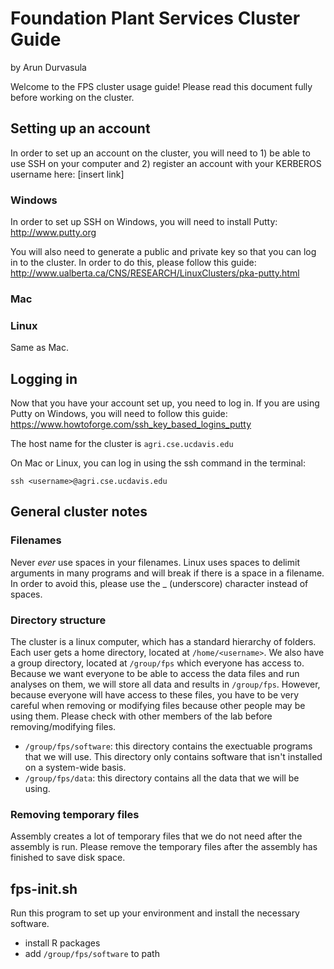 # Foundation Plant Services Cluster Guide

by Arun Durvasula

Welcome to the FPS cluster usage guide! Please read this document fully before working on the cluster.

## Setting up an account
In order to set up an account on the cluster, you will need to 1) be able to use SSH on your computer and 2) register an account with your KERBEROS username here: [insert link]

### Windows
In order to set up SSH on Windows, you will need to install Putty: http://www.putty.org
 
You will also need to generate a public and private key so that you can log in to the cluster. In order to do this, please follow this guide: http://www.ualberta.ca/CNS/RESEARCH/LinuxClusters/pka-putty.html


### Mac

### Linux
Same as Mac.

## Logging in
Now that you have your account set up, you need to log in. If you are using Putty on Windows, you will need to follow this guide: https://www.howtoforge.com/ssh_key_based_logins_putty

The host name for the cluster is `agri.cse.ucdavis.edu`

On Mac or Linux, you can log in using the ssh command in the terminal:

`ssh <username>@agri.cse.ucdavis.edu`

## General cluster notes

### Filenames
Never *ever* use spaces in your filenames. Linux uses spaces to delimit arguments in many programs and will break if there is a space in a filename. In order to avoid this, please use the _ (underscore) character instead of spaces.

### Directory structure
The cluster is a linux computer, which has a standard hierarchy of folders. Each user gets a home directory, located at `/home/<username>`. We also have a group directory, located at `/group/fps` which everyone has access to. Because we want everyone to be able to access the data files and run analyses on them, we will store all data and results in `/group/fps`. However, because everyone will have access to these files, you have to be very careful when removing or modifying files because other people may be using them. Please check with other members of the lab before removing/modifying files.

- `/group/fps/software`: this directory contains the exectuable programs that we will use. This directory only contains software that isn't installed on a system-wide basis.
- `/group/fps/data`: this directory contains all the data that we will be using. 


### Removing temporary files
Assembly creates a lot of temporary files that we do not need after the assembly is run. Please remove the temporary files after the assembly has finished to save disk space.



## fps-init.sh
Run this program to set up your environment and install the necessary software.

- install R packages
- add `/group/fps/software` to path
